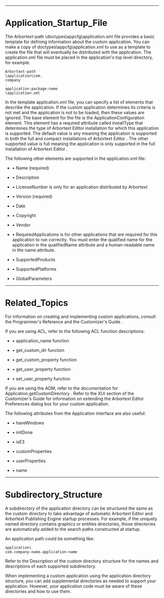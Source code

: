 

---

# Application_Startup_File

The Arbortext-path \doctypes\appcfg\application.xml file provides a basic template for defining information about the custom application. You can make a copy of doctypes\appcfg\application.xml to use as a template to create the file that will eventually be distributed with the application. The application.xml file must be placed in the application's top level directory, for example:

```
Arbortext-path
\application\com.
company
.
application-package-name
\application.xml
```

In the template application.xml file, you can specify a list of elements that describe the application. If the custom application determines its criteria is not met and the application is not to be loaded, then these values are ignored. The base element for the file is the ApplicationConfiguration element. This element has a required attribute called installType that determines the type of Arbortext Editor installation for which this application is supported. The default value is any meaning the application is supported in both the full and compact installations of Arbortext Editor . The other supported value is full meaning the application is only supported in the full installation of Arbortext Editor .

The following other elements are supported in the application.xml file:

- • Name (required)

- • Description

- • LicenseNumber is only for an application distributed by Arbortext

- • Version (required)

- • Date

- • Copyright

- • Vendor

- • RequiredApplications is for other applications that are required for this application to run correctly. You must enter the qualified name for the application in the qualifiedName attribute and a human-readable name in the name attribute.

- • SupportedProducts

- • SupportedPlatforms

- • GlobalParameters



---

# Related_Topics

For information on creating and implementing custom applications, consult the Programmer's Reference and the Customizer's Guide .

If you are using ACL, refer to the following ACL function descriptions:

- • application_name function

- • get_custom_dir function

- • get_custom_property function

- • get_user_property function

- • set_user_property function

If you are using the AOM, refer to the documentation for Application.getCustomDirectory . Refer to the XUI section of the Customizer's Guide for information on extending the Arbortext Editor Preferences dialog box for your custom application.

The following attributes from the Application interface are also useful:

- • haveWindows

- • initDone

- • isE3

- • customProperties

- • userProperties

- • name



---

# Subdirectory_Structure

A subdirectory of the application directory can be structured the same as the custom directory to take advantage of automatic Arbortext Editor and Arbortext Publishing Engine startup processes. For example, if the uniquely named directory contains graphics or entities directories, those directories are automatically added to the search paths constructed at startup.

An application path could be something like:

```
application\
com.company-name.application-name
```

Refer to the Description of the custom directory structure for the names and descriptions of each supported subdirectory.

When implementing a custom application using the application directory structure, you can add supplemental directories as needed to support your application. However, your application code must be aware of these directories and how to use them.